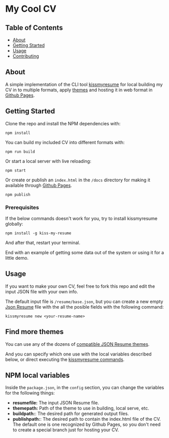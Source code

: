 # My Cool CV

## Table of Contents

- [About](#about)
- [Getting Started](#getting_started)
- [Usage](#usage)
- [Contributing](../CONTRIBUTING.md)

## About <a name = "about"></a>

A simple implementation of the CLI tool
[kissmyresume](https://github.com/karlitos/KissMyResume) for local building my
CV in to multiple formats, apply
[themes](https://npmsearch.com/?q=jsonresume-theme) and hosting it in web format
in [Github Pages](https://pages.github.com/).

## Getting Started <a name = "getting_started"></a>

Clone the repo and install the NPM dependencies with:
```
npm install
```

You can build my included CV into different formats with:

```
npm run build
```

Or start a local server with live reloading:

```
npm start
```

Or create or publish an `index.html` in the `/docs` directory for making it
available through [Github Pages](https://pages.github.com/).

```
npm publish
```

### Prerequisites

If the below commands doesn't work for you, try to install kissmyresume
globally:

```
npm install -g kiss-my-resume
```

And after that, restart your terminal.

End with an example of getting some data out of the system or using it for a
little demo.

## Usage <a name = "usage"></a>
If you want to make your own CV, feel free to fork this repo and edit the input
JSON file with your own info. 

The default input file is `/resume/base.json`, but you can create a new empty
[Json Resume](https://jsonresume.org/) file with the all the posible fields with
the following command:
```
kissmyresume new <your-resume-name>
```

## Find more themes
You can use any of the dozens of [compatible JSON Resume
themes](https://npmsearch.com/?q=jsonresume-theme).

And you can specify which one use with the local variables described below, or
direct executing the [kissmyresume
commands](https://github.com/karlitos/KissMyResume#usage).


## NPM local variables
Inside the `package.json`, in the `config` section, you can change the variables
for the following things:
+ **resumefile:** The input JSON Resume file.
+ **themepath:** Path of the theme to use in building, local serve, etc.
+ **buildpath:**: The desired path for generated output files.
+ **publishpath:**: The desired path to contain the index.html file of the CV.
  The default one is one recognized by Github Pages, so you don't need to create
  a special branch just for hosting your CV.

